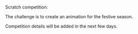 Scratch competition:

The challenge is to create an animation for the festive season.

Competition details will be added in the next few days.